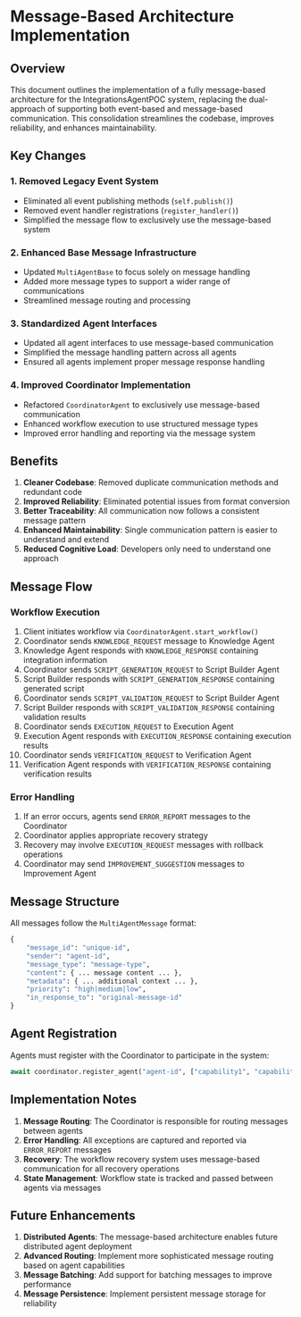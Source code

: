 # Message-Based Architecture Implementation

## Overview

This document outlines the implementation of a fully message-based architecture for the IntegrationsAgentPOC system, replacing the dual-approach of supporting both event-based and message-based communication. This consolidation streamlines the codebase, improves reliability, and enhances maintainability.

## Key Changes

### 1. Removed Legacy Event System

- Eliminated all event publishing methods (`self.publish()`)
- Removed event handler registrations (`register_handler()`)
- Simplified the message flow to exclusively use the message-based system

### 2. Enhanced Base Message Infrastructure

- Updated `MultiAgentBase` to focus solely on message handling
- Added more message types to support a wider range of communications
- Streamlined message routing and processing

### 3. Standardized Agent Interfaces

- Updated all agent interfaces to use message-based communication
- Simplified the message handling pattern across all agents
- Ensured all agents implement proper message response handling

### 4. Improved Coordinator Implementation

- Refactored `CoordinatorAgent` to exclusively use message-based communication
- Enhanced workflow execution to use structured message types
- Improved error handling and reporting via the message system

## Benefits

1. **Cleaner Codebase**: Removed duplicate communication methods and redundant code
2. **Improved Reliability**: Eliminated potential issues from format conversion
3. **Better Traceability**: All communication now follows a consistent message pattern
4. **Enhanced Maintainability**: Single communication pattern is easier to understand and extend
5. **Reduced Cognitive Load**: Developers only need to understand one approach

## Message Flow

### Workflow Execution

1. Client initiates workflow via `CoordinatorAgent.start_workflow()`
2. Coordinator sends `KNOWLEDGE_REQUEST` message to Knowledge Agent
3. Knowledge Agent responds with `KNOWLEDGE_RESPONSE` containing integration information
4. Coordinator sends `SCRIPT_GENERATION_REQUEST` to Script Builder Agent
5. Script Builder responds with `SCRIPT_GENERATION_RESPONSE` containing generated script
6. Coordinator sends `SCRIPT_VALIDATION_REQUEST` to Script Builder Agent
7. Script Builder responds with `SCRIPT_VALIDATION_RESPONSE` containing validation results
8. Coordinator sends `EXECUTION_REQUEST` to Execution Agent
9. Execution Agent responds with `EXECUTION_RESPONSE` containing execution results
10. Coordinator sends `VERIFICATION_REQUEST` to Verification Agent
11. Verification Agent responds with `VERIFICATION_RESPONSE` containing verification results

### Error Handling

1. If an error occurs, agents send `ERROR_REPORT` messages to the Coordinator
2. Coordinator applies appropriate recovery strategy
3. Recovery may involve `EXECUTION_REQUEST` messages with rollback operations
4. Coordinator may send `IMPROVEMENT_SUGGESTION` messages to Improvement Agent

## Message Structure

All messages follow the `MultiAgentMessage` format:

```python
{
    "message_id": "unique-id",
    "sender": "agent-id",
    "message_type": "message-type",
    "content": { ... message content ... },
    "metadata": { ... additional context ... },
    "priority": "high|medium|low",
    "in_response_to": "original-message-id"
}
```

## Agent Registration

Agents must register with the Coordinator to participate in the system:

```python
await coordinator.register_agent("agent-id", ["capability1", "capability2"])
```

## Implementation Notes

1. **Message Routing**: The Coordinator is responsible for routing messages between agents
2. **Error Handling**: All exceptions are captured and reported via `ERROR_REPORT` messages
3. **Recovery**: The workflow recovery system uses message-based communication for all recovery operations
4. **State Management**: Workflow state is tracked and passed between agents via messages

## Future Enhancements

1. **Distributed Agents**: The message-based architecture enables future distributed agent deployment
2. **Advanced Routing**: Implement more sophisticated message routing based on agent capabilities
3. **Message Batching**: Add support for batching messages to improve performance
4. **Message Persistence**: Implement persistent message storage for reliability
